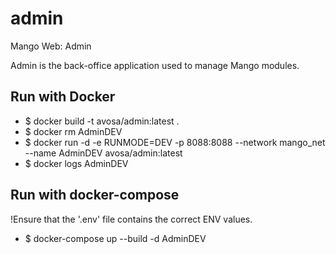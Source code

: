 # admin
Mango Web: Admin

Admin is the back-office application used to manage Mango modules.

## Run with Docker
* $ docker build -t avosa/admin:latest .
* $ docker rm AdminDEV
* $ docker run -d -e RUNMODE=DEV -p 8088:8088 --network mango_net --name AdminDEV avosa/admin:latest 
* $ docker logs AdminDEV

## Run with docker-compose
!Ensure that the '.env' file contains the correct ENV values.
* $ docker-compose up --build -d AdminDEV